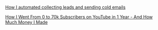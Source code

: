 
[How I automated collecting leads and sending cold emails](https://old.reddit.com/r/Entrepreneur/comments/15amfrc/how_i_automated_collecting_leads_and_sending_cold/)

[How I Went From 0 to 70k Subscribers on YouTube in 1 Year - And How Much Money I Made](https://www.freecodecamp.org/news/how-to-grow-your-youtube-channel)

